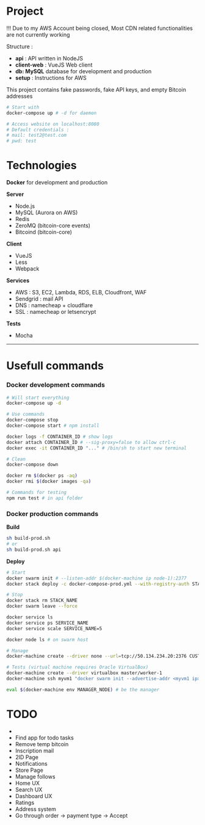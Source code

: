 # Project

!!! Due to my AWS Account being closed,
Most CDN related functionalities are not currently working

Structure :
- **api** : API written in NodeJS
- **client-web** : VueJS Web client
- **db: MySQL** database for development and production
- **setup** : Instructions for AWS

This project contains fake passwords, fake API keys, and empty Bitcoin addresses

``` bash
# Start with
docker-compose up # -d for daemon

# Access website on localhost:8080
# Default credentials :
# mail: test2@test.com
# pwd: test
```

# Technologies

**Docker** for development and production

**Server**
- Node.js
- MySQL (Aurora on AWS)
- Redis
- ZeroMQ (bitcoin-core events)
- Bitcoind (bitcoin-core)

**Client**
- VueJS
- Less
- Webpack

**Services**
- AWS : S3, EC2, Lambda, RDS, ELB, Cloudfront, WAF
- Sendgrid : mail API
- DNS : namecheap + cloudflare
- SSL : namecheap or letsencrypt

**Tests**
- Mocha

---
# Usefull commands
### Docker development commands
``` bash
# Will start everything
docker-compose up -d

# Use commands
docker-compose stop
docker-compose start # npm install

docker logs -f CONTAINER_ID # show logs
docker attach CONTAINER_ID # --sig-proxy=false to allow ctrl-c
docker exec -it CONTAINER_ID "..." # /bin/sh to start new terminal

# Clean
docker-compose down

docker rm $(docker ps -aq)
docker rmi $(docker images -qa)

# Commands for testing
npm run test # in api folder
```

### Docker production commands
**Build**
``` bash
sh build-prod.sh
# or
sh build-prod.sh api
```

**Deploy**
``` bash
# Start
docker swarm init # --listen-addr $(docker-machine ip node-1):2377
docker stack deploy -c docker-compose-prod.yml --with-registry-auth STACK_NAME

# Stop
docker stack rm STACK_NAME
docker swarm leave --force

docker service ls
docker service ps SERVICE_NAME
docker service scale SERVICE_NAME=5

docker node ls # on swarm host

# Manage
docker-machine create --driver none --url=tcp://50.134.234.20:2376 CUSTOM_HW

# Tests (virtual machine requires Oracle VirtualBox)
docker-machine create --driver virtualbox master/worker-1
docker-machine ssh myvm1 "docker swarm init --advertise-addr <myvm1 ip>"

eval $(docker-machine env MANAGER_NODE) # be the manager
```

# TODO

-
- Find app for todo tasks
- Remove temp bitcoin
- Inscription mail
- 2ID Page
- Notifications
- Store Page
- Manage follows
- Home UX
- Search UX
- Dashboard UX
- Ratings
- Address system
- Go through order -> payment type -> Accept

